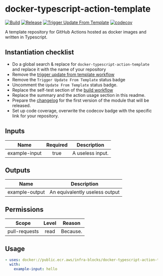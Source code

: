 # docker-typescript-action-template
[![Build](https://github.com/infra-blocks/docker-typescript-action-template/actions/workflows/build.yml/badge.svg)](https://github.com/infra-blocks/docker-typescript-action-template/actions/workflows/build.yml)
[![Release](https://github.com/infra-blocks/docker-typescript-action-template/actions/workflows/release.yml/badge.svg)](https://github.com/infra-blocks/docker-typescript-action-template/actions/workflows/release.yml)
[![Trigger Update From Template](https://github.com/infra-blocks/docker-typescript-action-template/actions/workflows/trigger-update-from-template.yml/badge.svg)](https://github.com/infra-blocks/docker-typescript-action-template/actions/workflows/trigger-update-from-template.yml)
[![codecov](https://codecov.io/gh/infra-blocks/docker-typescript-action-template/graph/badge.svg?token=3Y409C45IU)](https://codecov.io/gh/infra-blocks/docker-typescript-action-template)

[//]: # ([![Update From Template]&#40;https://github.com/infra-blocks/docker-typescript-action-template/actions/workflows/update-from-template.yml/badge.svg&#41;]&#40;https://github.com/infra-blocks/docker-typescript-action-template/actions/workflows/update-from-template.yml&#41;)

A template repository for GitHub Actions hosted as docker images and written in Typescript.

## Instantiation checklist

- Do a global search & replace for `docker-typescript-action-template` and replace it with the name of your repository
- Remove the [trigger update from template workflow](.github/workflows/trigger-update-from-template.yml)
- Remove the `Trigger Update From Template` status badge
- Uncomment the `Update From Template` status badge.
- Replace the self-test section of the [build workflow](.github/workflows/build.yml)
- Replace the summary and the action usage section in this readme.
- Prepare the [changelog](CHANGELOG.md) for the first version of the module that will be released.
- Set up code coverage, overwrite the codecov badge with the specific link for your repository.

## Inputs

|     Name      | Required | Description      |
|:-------------:|:--------:|------------------|
| example-input |   true   | A useless input. |

## Outputs

|      Name      | Description                    |
|:--------------:|--------------------------------|
| example-output | An equivalently useless output |

## Permissions

|     Scope     | Level | Reason   |
|:-------------:|:-----:|----------|
| pull-requests | read  | Because. |

## Usage

```yaml
- uses: docker://public.ecr.aws/infra-blocks/docker-typescript-action-template:v1
  with:
    example-input: hello
```
